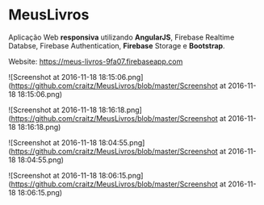 # MeusLivros
Aplicação Web <strong>responsiva</strong> utilizando <strong>AngularJS</strong>, Firebase Realtime Databse, Firebase Authentication, <strong>Firebase</strong> Storage e <strong>Bootstrap</strong>.

Website: https://meus-livros-9fa07.firebaseapp.com

![Screenshot at 2016-11-18 18:15:06.png](https://github.com/craitz/MeusLivros/blob/master/Screenshot at 2016-11-18 18:15:06.png)

![Screenshot at 2016-11-18 18:16:18.png](https://github.com/craitz/MeusLivros/blob/master/Screenshot at 2016-11-18 18:16:18.png)

![Screenshot at 2016-11-18 18:04:55.png](https://github.com/craitz/MeusLivros/blob/master/Screenshot at 2016-11-18 18:04:55.png)

![Screenshot at 2016-11-18 18:06:15.png](https://github.com/craitz/MeusLivros/blob/master/Screenshot at 2016-11-18 18:06:15.png)
